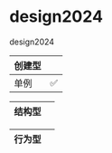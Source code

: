 # design2024
design2024


| 创建型 |   |
|----|---|
| 单例 | ✅ |



| 结构型 |   |
|-----|---|



| 行为型 |   |
|-----|---|

